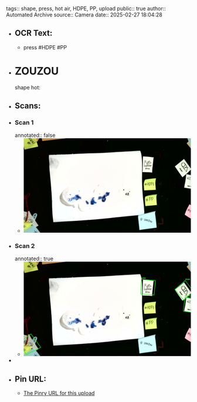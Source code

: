 tags:: shape, press, hot air, HDPE, PP, upload
public:: true
author:: Automated Archive
source:: Camera
date:: 2025-02-27 18:04:28

- ## OCR Text:
	- press
	  #HDPE
	  #PP
- # ZOUZOU
   shape
   hot:
- ## Scans:
- ### Scan 1
  annotated:: false
	- ![./assets/scans/2025-02-27T18-04-28-3473.jpg](./assets/scans/2025-02-27T18-04-28-3473.jpg)
- ### Scan 2
  annotated:: true
	- ![./assets/scans/2025-02-27T18-04-28-3674.jpg](./assets/scans/2025-02-27T18-04-28-3674.jpg)
-
- ## Pin URL:
	- [The Pinry URL for this upload](https://pinry.petau.net/pins/216/)